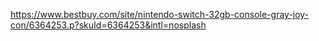 https://www.bestbuy.com/site/nintendo-switch-32gb-console-gray-joy-con/6364253.p?skuId=6364253&intl=nosplash
